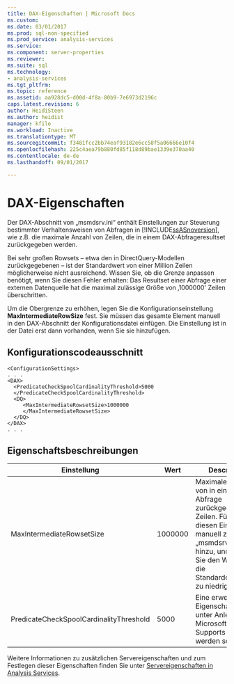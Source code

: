 ```yaml
---
title: DAX-Eigenschaften | Microsoft Docs
ms.custom: 
ms.date: 03/01/2017
ms.prod: sql-non-specified
ms.prod_service: analysis-services
ms.service: 
ms.component: server-properties
ms.reviewer: 
ms.suite: sql
ms.technology:
- analysis-services
ms.tgt_pltfrm: 
ms.topic: reference
ms.assetid: aa928dc5-d00d-4f8a-80b9-7e6973d2196c
caps.latest.revision: 6
author: HeidiSteen
ms.author: heidist
manager: kfile
ms.workload: Inactive
ms.translationtype: MT
ms.sourcegitcommit: f3481fcc2bb74eaf93182e6cc58f5a06666e10f4
ms.openlocfilehash: 225c4aea79b880fd85f118d89bae1339e370aa40
ms.contentlocale: de-de
ms.lasthandoff: 09/01/2017

---
```

# <a name="dax-properties"></a>DAX-Eigenschaften
   Der DAX-Abschnitt von „msmdsrv.ini“ enthält Einstellungen zur Steuerung bestimmter Verhaltensweisen von Abfragen in [!INCLUDE[ssASnoversion](../../includes/ssasnoversion-md.md)], wie z.B. die maximale Anzahl von Zeilen, die in einem DAX-Abfrageresultset zurückgegeben werden. 
  
  Bei sehr großen Rowsets – etwa den in DirectQuery-Modellen zurückgegebenen – ist der Standardwert von einer Million Zeilen möglicherweise nicht ausreichend. Wissen Sie, ob die Grenze anpassen benötigt, wenn Sie diesen Fehler erhalten: Das Resultset einer Abfrage einer externen Datenquelle hat die maximal zulässige Größe von ‚1000000' Zeilen überschritten.
 
Um die Obergrenze zu erhöhen, legen Sie die Konfigurationseinstellung **MaxIntermediateRowSize** fest. Sie müssen das gesamte Element manuell in den DAX-Abschnitt der Konfigurationsdatei einfügen. Die Einstellung ist in der Datei erst dann vorhanden, wenn Sie sie hinzufügen.
  
## <a name="configuration-snippet"></a>Konfigurationscodeausschnitt

```
<ConfigurationSettings>
. . .
<DAX>   
  <PredicateCheckSpoolCardinalityThreshold>5000
  </PredicateCheckSpoolCardinalityThreshold>
  <DQ>
     <MaxIntermediateRowsetSize>1000000
     </MaxIntermediateRowsetSize>
  </DQ>
</DAX>
. . . 
```

## <a name="property-descriptions"></a>Eigenschaftsbeschreibungen

Einstellung |Wert |Description
--------|-------|-----------
MaxIntermediateRowsetSize | 1000000 | Maximale Anzahl von in einer DAX-Abfrage zurückgegebenen Zeilen. Fügen Sie diesen Eintrag manuell zur Datei „msmdsrv.ini“ hinzu, und erhöhen Sie den Wert, wenn die Standardeinstellung zu niedrig ist. 
PredicateCheckSpoolCardinalityThreshold| 5000 | Eine erweiterte Eigenschaft, die nur unter Anleitung des Microsoft-Supports geändert werden sollte.

Weitere Informationen zu zusätzlichen Servereigenschaften und zum Festlegen dieser Eigenschaften finden Sie unter [Servereigenschaften in Analysis Services](../../analysis-services/server-properties/server-properties-in-analysis-services.md). 


